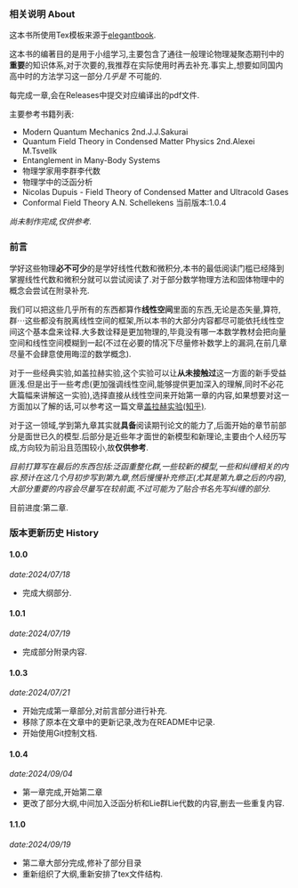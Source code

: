 ### 相关说明 About
这本书所使用Tex模板来源于[elegantbook](https://github.com/ElegantLaTeX/ElegantBook).

这本书的编著目的是用于小组学习,主要包含了通往一般理论物理凝聚态期刊中的**重要**的知识体系,对于次要的,我推荐在实际使用时再去补充.事实上,想要如同国内高中时的方法学习这一部分*几乎是* 不可能的.

每完成一章,会在Releases中提交对应编译出的pdf文件.

主要参考书籍列表:
- Modern Quantum Mechanics 2nd.J.J.Sakurai
- Quantum Field Theory in Condensed Matter Physics 2nd.Alexei M.Tsvellk
- Entanglement in Many-Body Systems
- 物理学家用李群李代数
- 物理学中的泛函分析
- Nicolas Dupuis - Field Theory of Condensed Matter and Ultracold Gases
- Conformal Field Theory A.N. Schellekens
当前版本:1.0.4

*尚未制作完成,仅供参考.*

### 前言
学好这些物理**必不可少**的是学好线性代数和微积分,本书的最低阅读门槛已经降到掌握线性代数和微积分就可以尝试阅读了.对于部分数学物理方法和固体物理中的概念会尝试在附录补充.

我们可以把这些几乎所有的东西都算作**线性空间**里面的东西,无论是态矢量,算符,群$\cdots$这些都没有脱离线性空间的框架,所以本书的大部分内容都尽可能依托线性空间这个基本盘来诠释.大多数诠释是更加物理的,毕竟没有哪一本数学教材会把向量空间和线性空间模糊到一起(不过在必要的情况下尽量修补数学上的漏洞,在前几章尽量不会肆意使用晦涩的数学概念).

对于一些经典实验,如盖拉赫实验,这个实验可以让**从未接触过**这一方面的新手受益匪浅.但是出于一些考虑(更加强调线性空间,能够提供更加深入的理解,同时不必花大篇幅来讲解这一实验),选择直接从线性空间来开始第一章的内容,如果想要对这一方面加以了解的话,可以参考这一篇文章[盖拉赫实验(知乎)](https://zhuanlan.zhihu.com/p/596869364).

对于这一领域,学到第九章其实就**具备**阅读期刊论文的能力了,后面开始的章节前部分是面世已久的模型.后部分是近些年才面世的新模型和新理论,主要由个人经历写成,方向较为前沿且范围较小,故**仅供参考**.

*目前打算写在最后的东西包括:泛函重整化群,一些较新的模型,一些和纠缠相关的内容.预计在这几个月初步写到第九章,然后慢慢补充修正(尤其是第九章之后的内容),大部分重要的内容会尽量写在较前面,不过可能为了贴合书名先写纠缠的部分.*

目前进度:第二章.

### 版本更新历史 History
#### 1.0.0 
*date:2024/07/18*
* 完成大纲部分.
#### 1.0.1 
*date:2024/07/19*
* 完成部分附录内容.
#### 1.0.3 
*date:2024/07/21*
* 开始完成第一章部分,对前言部分进行补充.
* 移除了原本在文章中的更新记录,改为在README中记录.
* 开始使用Git控制文档.
#### 1.0.4 
*date:2024/09/04*
* 第一章完成,开始第二章
* 更改了部分大纲,中间加入泛函分析和Lie群Lie代数的内容,删去一些重复内容.
#### 1.1.0 
*date:2024/09/19*
* 第二章大部分完成,修补了部分目录
* 重新组织了大纲,重新安排了tex文件结构.